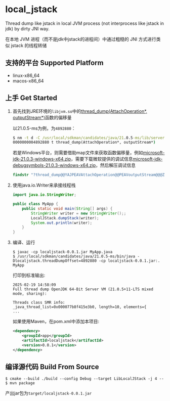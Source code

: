 # local_jstack

Thread dump like jstack in local JVM process (not interprocess like jstack in jdk) by dirty JNI way. 

在本地 JVM 进程（而不是jdk中jstack的进程间）中通过粗糙的 JNI 方式进行类似 jstack 的线程转储

## 支持的平台 Supported Platform

- linux-x86_64
- macos-x86_64

## 上手 Get Started

1.  首先找到JRE环境的`libjvm.so`中的[thread_dump(AttachOperation*, outputStream*)](https://github.com/openjdk/jdk/blob/742e735d7f6c4ee9ca5a4d290c59d7d6ec1f7635/src/hotspot/share/services/attachListener.cpp#L209)函数的偏移量

    以21.0.5-ms为例，为`4892880`：

    ```cmd
    $ nm -t d -C /usr/local/sdkman/candidates/java/21.0.5-ms/lib/server/libjvm.so |grep -F 'thread_dump(AttachOperation*, outputStream*)'
    0000000004892880 t thread_dump(AttachOperation*, outputStream*)
    ```

    若是Windows平台，则需要借助map文件来获取函数偏移量，例如[microsoft-jdk-21.0.3-windows-x64.zip](https://aka.ms/download-jdk/microsoft-jdk-21.0.3-windows-x64.zip)，需要下载微软提供的调试信息[microsoft-jdk-debugsymbols-21.0.3-windows-x64.zip](https://aka.ms/download-jdk/microsoft-jdk-debugsymbols-21.0.3-windows-x64.zip)，然后解压调试信息

    ```cmd
    findstr "?thread_dump@@YAJPEAVAttachOperation@@PEAVoutputStream@@@Z" .\server\jvm.dll.map | findstr /V unwind
    ```
3. 使用java.io.Writer来承接线程栈
    ```java
    import java.io.StringWriter;

    public class MyApp {
        public static void main(String[] args) {
            StringWriter writer = new StringWriter();;
            LocalJStack.dumpStack(writer);
            System.out.println(writer);
        }
    }
    ```

3. 编译、运行
    ```
    $ javac -cp localjstack-0.0.1.jar MyApp.java
    $ /usr/local/sdkman/candidates/java/21.0.5-ms/bin/java -Dlocaljstack.threadDumpOffset=4892880 -cp localjstack-0.0.1.jar:. MyApp
    ```

    打印到标准输出:

    ```
    2025-02-19 14:58:09
    Full thread dump OpenJDK 64-Bit Server VM (21.0.5+11-LTS mixed mode, sharing):

    Threads class SMR info:
    _java_thread_list=0x000077b8f415e3b0, length=10, elements={
    ...
    ```
    
    如果使用Maven，在pom.xml中添加本项目:
    ```xml
    <dependency>
        <groupId>app</groupId>
        <artifactId>localjstack</artifactId>
        <version>0.0.1</version>
    </dependency>
    ```

## 编译源代码 Build From Source

```
$ cmake --build ./build --config Debug --target LibLocalJStack -j 4 --
$ mvn package
```

产出jar包为`target/localjstack-0.0.1.jar`
